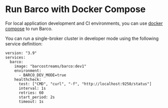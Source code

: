 # Run Barco with Docker Compose

For local application development and CI environments, you can use [docker compose][docker-compose] to run Barco.

You can run a single-broker cluster in developer mode using the following service definition:

```
version: "3.9"
services:
  barco:
    image: "barcostreams/barco:dev1"
    environment:
      - BARCO_DEV_MODE=true
    healthcheck:
      test: ["CMD", "curl", "-f", "http://localhost:9250/status"]
      interval: 1s
      retries: 60
      start_period: 2s
      timeout: 1s
```

[docker-compose]: https://github.com/docker/compose
